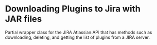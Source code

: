 # Downloading Plugins to Jira with JAR files

Partial wrapper class for the JIRA Atlassian API that has methods such as downloading, deleting, and getting the list of plugins from a JIRA server. 
